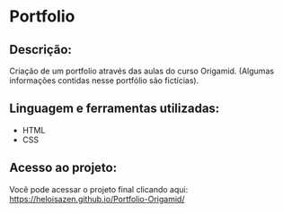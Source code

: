 # Portfolio

## Descrição:
Criação de um portfolio através das aulas do curso Origamid. (Algumas informações contidas nesse portfólio são fictícias).

## Linguagem e ferramentas utilizadas:
- HTML
- CSS

## Acesso ao projeto:
Você pode acessar o projeto final clicando aqui: https://heloisazen.github.io/Portfolio-Origamid/
